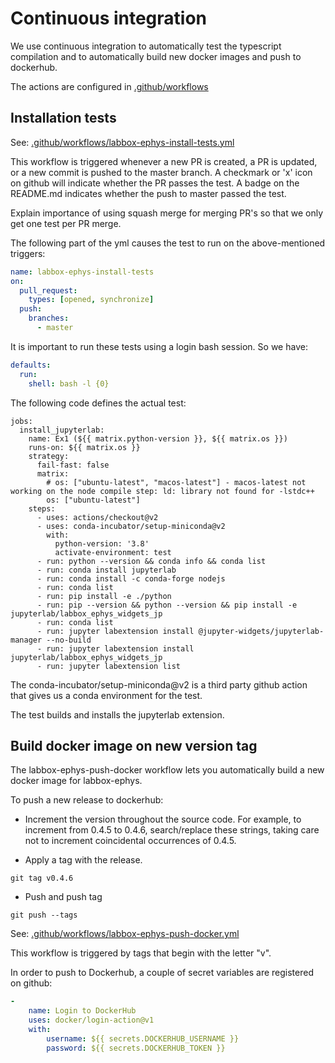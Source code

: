 # Continuous integration

We use continuous integration to automatically test the typescript compilation and to automatically build new docker images and push to dockerhub.

The actions are configured in [.github/workflows](.github/workflows)

## Installation tests

See: [.github/workflows/labbox-ephys-install-tests.yml](.github/workflows/labbox-ephys-install-tests.yml)

This workflow is triggered whenever a new PR is created, a PR is updated, or a new commit is pushed to the master branch. A checkmark or 'x' icon on github will indicate whether the PR passes the test. A badge on the README.md indicates whether the push to master passed the test.

Explain importance of using squash merge for merging PR's so that we only get one test per PR merge.

The following part of the yml causes the test to run on the above-mentioned triggers:

```yaml
name: labbox-ephys-install-tests
on:
  pull_request:
    types: [opened, synchronize]
  push:
    branches:
      - master
```

It is important to run these tests using a login bash session. So we have:

```yaml
defaults:
  run:
    shell: bash -l {0}
```

The following code defines the actual test:

```
jobs:
  install_jupyterlab:
    name: Ex1 (${{ matrix.python-version }}, ${{ matrix.os }})
    runs-on: ${{ matrix.os }}
    strategy:
      fail-fast: false
      matrix:
        # os: ["ubuntu-latest", "macos-latest"] - macos-latest not working on the node compile step: ld: library not found for -lstdc++
        os: ["ubuntu-latest"]
    steps:
      - uses: actions/checkout@v2
      - uses: conda-incubator/setup-miniconda@v2
        with:
          python-version: '3.8'
          activate-environment: test
      - run: python --version && conda info && conda list
      - run: conda install jupyterlab
      - run: conda install -c conda-forge nodejs
      - run: conda list
      - run: pip install -e ./python
      - run: pip --version && python --version && pip install -e jupyterlab/labbox_ephys_widgets_jp
      - run: conda list
      - run: jupyter labextension install @jupyter-widgets/jupyterlab-manager --no-build
      - run: jupyter labextension install jupyterlab/labbox_ephys_widgets_jp
      - run: jupyter labextension list
```

The conda-incubator/setup-miniconda@v2 is a third party github action that gives us a conda environment for the test.

The test builds and installs the jupyterlab extension.

## Build docker image on new version tag

The labbox-ephys-push-docker workflow lets you automatically build a new docker image for labbox-ephys.

To push a new release to dockerhub:

* Increment the version throughout the source code. For example, to increment from 0.4.5 to 0.4.6, search/replace these strings, taking care not to increment coincidental occurrences of 0.4.5.

* Apply a tag with the release.

```
git tag v0.4.6
```

* Push and push tag

```
git push --tags
```

See: [.github/workflows/labbox-ephys-push-docker.yml](.github/workflows/labbox-ephys-push-docker.yml)

This workflow is triggered by tags that begin with the letter "v".

In order to push to Dockerhub, a couple of secret variables are registered on github:

```yaml
-
    name: Login to DockerHub
    uses: docker/login-action@v1
    with:
        username: ${{ secrets.DOCKERHUB_USERNAME }}
        password: ${{ secrets.DOCKERHUB_TOKEN }}
```